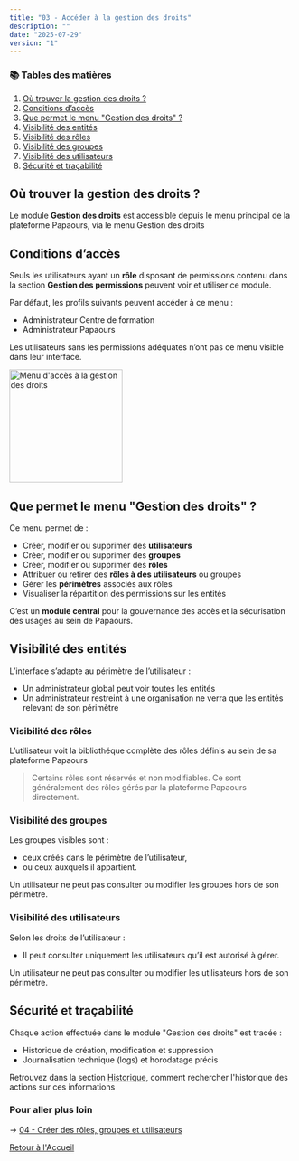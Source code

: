 ```yaml
---
title: "03 - Accéder à la gestion des droits"
description: ""
date: "2025-07-29"
version: "1"
---
```

### 📚 Tables des matières
1. [Où trouver la gestion des droits ?](#où-trouver-la-gestion-des-droits)  
2. [Conditions d’accès](#conditions-daccès)  
3. [Que permet le menu "Gestion des droits" ?](#que-permet-le-menu-gestion-des-droits)  
4. [Visibilité des entités](#visibilité-des-entités)  
5. [Visibilité des rôles](#visibilité-des-rôles)  
6. [Visibilité des groupes](#visibilité-des-groupes)  
7. [Visibilité des utilisateurs](#visibilité-des-utilisateurs)  
8. [Sécurité et traçabilité](#sécurité-et-traçabilité)

## Où trouver la gestion des droits ?
Le module **Gestion des droits** est accessible depuis le menu principal de la plateforme Papaours, via le menu Gestion des droits

## Conditions d’accès
Seuls les utilisateurs ayant un **rôle** disposant de permissions contenu dans la section **Gestion des permissions** peuvent voir et utiliser ce module.

Par défaut, les profils suivants peuvent accéder à ce menu :
- Administrateur Centre de formation
- Administrateur Papaours

Les utilisateurs sans les permissions adéquates n’ont pas ce menu visible dans leur interface.

<img src="https://papaours.s3.fr-par.scw.cloud/documentations/tutoriel/gestion-des-droits/acces-gestion-droits.png" alt="Menu d'accès à la gestion des droits" height="200" />


## Que permet le menu "Gestion des droits" ?
Ce menu permet de :
- Créer, modifier ou supprimer des **utilisateurs**
- Créer, modifier ou supprimer des **groupes**
- Créer, modifier ou supprimer des **rôles**
- Attribuer ou retirer des **rôles à des utilisateurs** ou groupes
- Gérer les **périmètres** associés aux rôles
- Visualiser la répartition des permissions sur les entités

C’est un **module central** pour la gouvernance des accès et la sécurisation des usages au sein de Papaours.

## Visibilité des entités
L’interface s’adapte au périmètre de l’utilisateur :  
- Un administrateur global peut voir toutes les entités
- Un administrateur restreint à une organisation ne verra que les entités relevant de son périmètre

### Visibilité des rôles
L’utilisateur voit la bibliothéque complète des rôles définis au sein de sa plateforme Papaours
> Certains rôles sont réservés et non modifiables. Ce sont généralement des rôles gérés par la plateforme Papaours directement.

### Visibilité des groupes
Les groupes visibles sont :
- ceux créés dans le périmètre de l’utilisateur,
- ou ceux auxquels il appartient.

Un utilisateur ne peut pas consulter ou modifier les groupes hors de son périmètre.

### Visibilité des utilisateurs
Selon les droits de l’utilisateur :
- Il peut consulter uniquement les utilisateurs qu’il est autorisé à gérer. 

Un utilisateur ne peut pas consulter ou modifier les utilisateurs hors de son périmètre.


## Sécurité et traçabilité
Chaque action effectuée dans le module "Gestion des droits" est tracée :
- Historique de création, modification et suppression
- Journalisation technique (logs) et horodatage précis

Retrouvez dans la section [Historique](../historique/historique), comment rechercher l'historique des actions sur ces informations

### Pour aller plus loin
-> [04 - Créer des rôles, groupes et utilisateurs](04-creation-des-entites)
   
[Retour à l'Accueil](../accueil)
